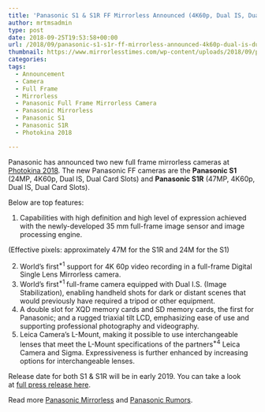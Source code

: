 ```yaml
---
title: 'Panasonic S1 & S1R FF Mirrorless Announced (4K60p, Dual IS, Dual Card Slots)'
author: mrtmsadmin
type: post
date: 2018-09-25T19:53:58+00:00
url: /2018/09/panasonic-s1-s1r-ff-mirrorless-announced-4k60p-dual-is-dual-card-slots/
thumbnail: https://www.mirrorlesstimes.com/wp-content/uploads/2018/09/panasonic-s1-s1r.jpg
categories:
tags:
  - Announcement
  - Camera
  - Full Frame
  - Mirrorless
  - Panasonic Full Frame Mirrorless Camera
  - Panasonic Mirrorless
  - Panasonic S1
  - Panasonic S1R
  - Photokina 2018

---
```

Panasonic has announced two new full frame mirrorless cameras at <a href="https://www.dailycameranews.com/tag/photokina-2018/" target="_blank" rel="noopener">Photokina 2018</a>. The new Panasonic FF cameras are the **Panasonic S1** (24MP, 4K60p, Dual IS, Dual Card Slots) and **Panasonic S1R** (47MP, 4K60p, Dual IS, Dual Card Slots).

Below are top features:

  1. Capabilities with high definition and high level of expression achieved with the newly-developed 35 mm full-frame image sensor and image processing engine.

(Effective pixels: approximately 47M for the S1R and 24M for the S1)

<ol start="2">
  <li>
    World’s first<sup class="green">*1</sup> support for 4K 60p video recording in a full-frame Digital Single Lens Mirrorless camera.
  </li>
  <li>
    World’s first<sup class="green">*1 </sup>full-frame camera equipped with Dual I.S. (Image Stabilization), enabling handheld shots for dark or distant scenes that would previously have required a tripod or other equipment.
  </li>
  <li>
    A double slot for XQD memory cards and SD memory cards, the first for Panasonic; and a rugged triaxial tilt LCD, emphasizing ease of use and supporting professional photography and videography.
  </li>
  <li>
    Leica Camera’s L-Mount, making it possible to use interchangeable lenses that meet the L-Mount specifications of the partners<sup class="green">*4</sup> Leica Camera and Sigma. Expressiveness is further enhanced by increasing options for interchangeable lenses.
  </li>
</ol>

Release date for both S1 & S1R will be in early 2019. You can take a look at <a href="https://www.dailycameranews.com/2018/09/panasonic-%e2%80%8bs1r-and-panasonic-%e2%80%8bs1%e2%80%8b-full-frame-mirrorless-cameras/" data-wpel-link="exclude">full press release here</a>.<!--more-->





Read more [Panasonic Mirrorless][1] and [Panasonic Rumors][2].

 [1]: https://www.mirrorlesstimes.com/tags/panasonic-mirrorless "Panasonic Mirrorless News"
 [2]: https://www.dailycameranews.com/tag/panasonic-rumors/